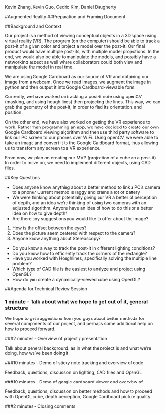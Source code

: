Kevin Zhang, Kevin Guo, Cedric Kim, Daniel Daugherty

#Augmented Reality
##Preparation and Framing Document

##Background and Context

Our project is a method of viewing conceptual objects in a 3D space using virtual reality (VR). The program (on the computer) should be able to track a post-it of a given color and project a model over the post-it. Our final product would have multiple post-its, with multiple model projections. In the end, we would also be able to manipulate the models, and possibly have a networking aspect as well where collaborators could both view and manipulate the model in real time.

We are using Google Cardboard as our source of VR and obtaining our image from a webcam. Once we read images, we augment the image in python and then output it into Google Cardboard-viewable form. 

Currently, we have worked on tracking a post-it note using openCV (masking, and using hough lines) then projecting the lines. This way, we can grab the geometry of the post-it, in order to find its orientation, and position.

On the other end, we have also worked on getting the VR experience to work. Rather than programming an app, we have decided to create our own Google Cardboard viewing algorithm and then use third party software to link our PC screen to our phones over WiFi. Using openCV, we were able to take an image and convert it to the Google Cardboard format, thus allowing us to transform any screen to a VR experience.

From now, we plan on creating our MVP (projection of a cube on a post-it). In order to move on, we need to implement different objects, using CAD files.

##Key Questions
 - Does anyone know anything about a better method to link a PC’s camera to a phone? Current method is laggy and drains a lot of battery
 - We were thinking about potentially giving our VR a better of perception of depth, and an idea we’re thinking of using two cameras with an adjusted algorithm. Anyone have an idea of how to do this or a better idea on how to give depth?
 - Are there any suggestions you would like to offer about the image?
  1. How is the offset between the eyes?
  2. Does the picture seem centered with respect to the camera?
  3. Anyone know anything about Stereoscopy?
 - Do you know a way to track the post-it in different lighting conditions?
 - Do you know how to efficiently track the corners of the rectangle?
 - Have you worked with Houghlines, specifically solving the multiple line problem?
 - Which type of CAD file is the easiest to analyze and project using OpenGL?
 - How do you create a dynamically-viewed cube using OpenGL?

##Agenda for Technical Review Session

### 1 minute - Talk about what we hope to get out of it, general structure 

We hope to get suggestions from you guys about better methods for several components of our project, and perhaps some additional help on how to proceed forward.

###2 minutes - Overview of project / presentation

Talk about general background, as in what the project is and what we’re doing, how we’ve been doing it

###10 minutes - Demo of sticky note tracking and overview of code

Feedback,  questions, discussion on lighting, CAD files and OpenGL 

###10 minutes - Demo of google cardboard viewer and overview of 

Feedback, questions, discussion on better methods and how to proceed with OpenGL cube, depth perception, Google Cardboard picture quality

###2 minutes - Closing comments
